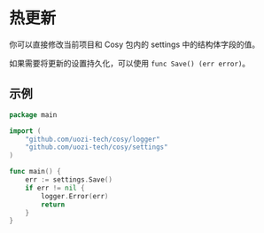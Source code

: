 # 热更新
你可以直接修改当前项目和 Cosy 包内的 settings 中的结构体字段的值。

如果需要将更新的设置持久化，可以使用 `func Save() (err error)`。

## 示例
```go
package main

import (
    "github.com/uozi-tech/cosy/logger"
    "github.com/uozi-tech/cosy/settings"
)

func main() {
    err := settings.Save()
    if err != nil {
        logger.Error(err)
        return 
    }
}
```
